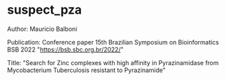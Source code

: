 # suspect_pza

Author: Mauricio Balboni

Publication: Conference paper 15th Brazilian Symposium on Bioinformatics BSB 2022 "https://bsb.sbc.org.br/2022/"

Title: "Search for Zinc complexes with high affinity in Pyrazinamidase from Mycobacterium Tuberculosis resistant to Pyrazinamide"
